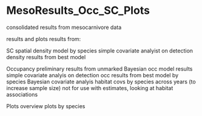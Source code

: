 # MesoResults_Occ_SC_Plots
consolidated results from mesocarnivore data

results and plots
results from:

  SC spatial density model by species
    simple covariate analyist on detection
    density results from best model
    
  Occupancy
    preliminary results from unmarked
    Bayesian occ model results
      simple covariate analyis on detection
      occ results from best model by species
    Bayesian covariate analyis
      habitat covs by species across years (to increase sample size)
      not for use with estimates, looking at habitat associations

Plots
  overview plots by species
